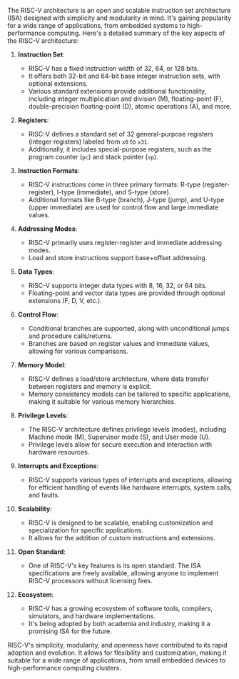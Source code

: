 The RISC-V architecture is an open and scalable instruction set architecture (ISA) designed with simplicity and modularity in mind. It's gaining popularity for a wide range of applications, from embedded systems to high-performance computing. Here's a detailed summary of the key aspects of the RISC-V architecture:

1. **Instruction Set**:
   - RISC-V has a fixed instruction width of 32, 64, or 128 bits.
   - It offers both 32-bit and 64-bit base integer instruction sets, with optional extensions.
   - Various standard extensions provide additional functionality, including integer multiplication and division (M), floating-point (F), double-precision floating-point (D), atomic operations (A), and more.

2. **Registers**:
   - RISC-V defines a standard set of 32 general-purpose registers (integer registers) labeled from `x0` to `x31`.
   - Additionally, it includes special-purpose registers, such as the program counter (`pc`) and stack pointer (`sp`).

3. **Instruction Formats**:
   - RISC-V instructions come in three primary formats: R-type (register-register), I-type (immediate), and S-type (store).
   - Additional formats like B-type (branch), J-type (jump), and U-type (upper immediate) are used for control flow and large immediate values.

4. **Addressing Modes**:
   - RISC-V primarily uses register-register and immediate addressing modes.
   - Load and store instructions support base+offset addressing.

5. **Data Types**:
   - RISC-V supports integer data types with 8, 16, 32, or 64 bits.
   - Floating-point and vector data types are provided through optional extensions (F, D, V, etc.).

6. **Control Flow**:
   - Conditional branches are supported, along with unconditional jumps and procedure calls/returns.
   - Branches are based on register values and immediate values, allowing for various comparisons.

7. **Memory Model**:
   - RISC-V defines a load/store architecture, where data transfer between registers and memory is explicit.
   - Memory consistency models can be tailored to specific applications, making it suitable for various memory hierarchies.

8. **Privilege Levels**:
   - The RISC-V architecture defines privilege levels (modes), including Machine mode (M), Supervisor mode (S), and User mode (U).
   - Privilege levels allow for secure execution and interaction with hardware resources.

9. **Interrupts and Exceptions**:
   - RISC-V supports various types of interrupts and exceptions, allowing for efficient handling of events like hardware interrupts, system calls, and faults.

10. **Scalability**:
    - RISC-V is designed to be scalable, enabling customization and specialization for specific applications.
    - It allows for the addition of custom instructions and extensions.

11. **Open Standard**:
    - One of RISC-V's key features is its open standard. The ISA specifications are freely available, allowing anyone to implement RISC-V processors without licensing fees.

12. **Ecosystem**:
    - RISC-V has a growing ecosystem of software tools, compilers, simulators, and hardware implementations.
    - It's being adopted by both academia and industry, making it a promising ISA for the future.

RISC-V's simplicity, modularity, and openness have contributed to its rapid adoption and evolution. It allows for flexibility and customization, making it suitable for a wide range of applications, from small embedded devices to high-performance computing clusters.
